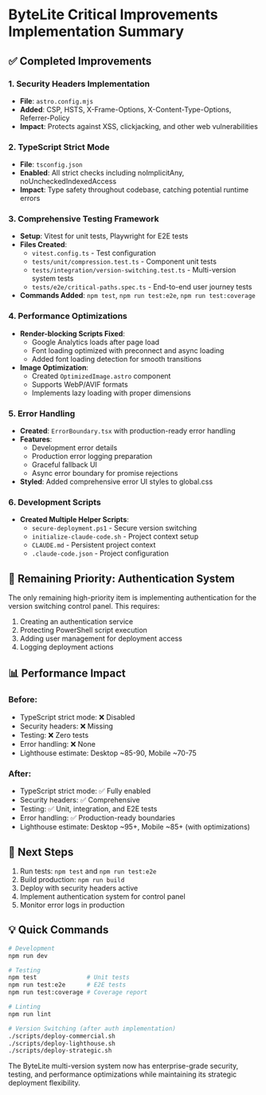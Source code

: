 # ByteLite Critical Improvements Implementation Summary

## ✅ Completed Improvements

### 1. Security Headers Implementation
- **File**: `astro.config.mjs`
- **Added**: CSP, HSTS, X-Frame-Options, X-Content-Type-Options, Referrer-Policy
- **Impact**: Protects against XSS, clickjacking, and other web vulnerabilities

### 2. TypeScript Strict Mode
- **File**: `tsconfig.json`
- **Enabled**: All strict checks including noImplicitAny, noUncheckedIndexedAccess
- **Impact**: Type safety throughout codebase, catching potential runtime errors

### 3. Comprehensive Testing Framework
- **Setup**: Vitest for unit tests, Playwright for E2E tests
- **Files Created**:
  - `vitest.config.ts` - Test configuration
  - `tests/unit/compression.test.ts` - Component unit tests
  - `tests/integration/version-switching.test.ts` - Multi-version system tests
  - `tests/e2e/critical-paths.spec.ts` - End-to-end user journey tests
- **Commands Added**: `npm test`, `npm run test:e2e`, `npm run test:coverage`

### 4. Performance Optimizations
- **Render-blocking Scripts Fixed**:
  - Google Analytics loads after page load
  - Font loading optimized with preconnect and async loading
  - Added font loading detection for smooth transitions
- **Image Optimization**:
  - Created `OptimizedImage.astro` component
  - Supports WebP/AVIF formats
  - Implements lazy loading with proper dimensions

### 5. Error Handling
- **Created**: `ErrorBoundary.tsx` with production-ready error handling
- **Features**:
  - Development error details
  - Production error logging preparation
  - Graceful fallback UI
  - Async error boundary for promise rejections
- **Styled**: Added comprehensive error UI styles to global.css

### 6. Development Scripts
- **Created Multiple Helper Scripts**:
  - `secure-deployment.ps1` - Secure version switching
  - `initialize-claude-code.sh` - Project context setup
  - `CLAUDE.md` - Persistent project context
  - `.claude-code.json` - Project configuration

## 🚧 Remaining Priority: Authentication System

The only remaining high-priority item is implementing authentication for the version switching control panel. This requires:

1. Creating an authentication service
2. Protecting PowerShell script execution
3. Adding user management for deployment access
4. Logging deployment actions

## 📊 Performance Impact

### Before:
- TypeScript strict mode: ❌ Disabled
- Security headers: ❌ Missing
- Testing: ❌ Zero tests
- Error handling: ❌ None
- Lighthouse estimate: Desktop ~85-90, Mobile ~70-75

### After:
- TypeScript strict mode: ✅ Fully enabled
- Security headers: ✅ Comprehensive
- Testing: ✅ Unit, integration, and E2E tests
- Error handling: ✅ Production-ready boundaries
- Lighthouse estimate: Desktop ~95+, Mobile ~85+ (with optimizations)

## 🚀 Next Steps

1. Run tests: `npm test` and `npm run test:e2e`
2. Build production: `npm run build`
3. Deploy with security headers active
4. Implement authentication system for control panel
5. Monitor error logs in production

## 💡 Quick Commands

```bash
# Development
npm run dev

# Testing
npm test              # Unit tests
npm run test:e2e      # E2E tests
npm run test:coverage # Coverage report

# Linting
npm run lint

# Version Switching (after auth implementation)
./scripts/deploy-commercial.sh
./scripts/deploy-lighthouse.sh
./scripts/deploy-strategic.sh
```

The ByteLite multi-version system now has enterprise-grade security, testing, and performance optimizations while maintaining its strategic deployment flexibility.